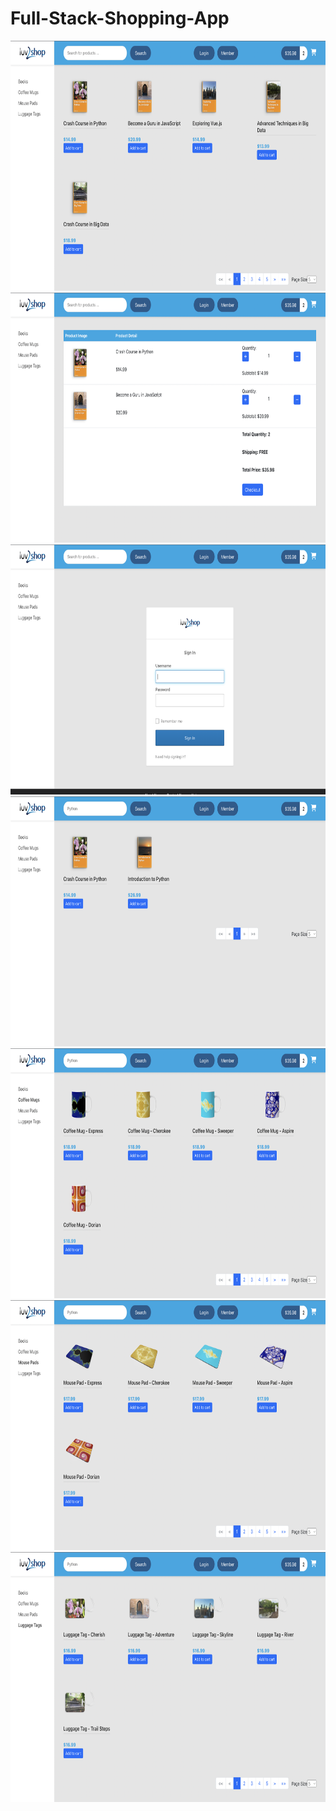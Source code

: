 # Full-Stack-Shopping-App





<img src="https://github.com/JATHISWAR/Full-Stack-Shopping-App/blob/FrontEnd/Screenshot%202022-10-16%20at%2012.05.04%20AM.png" width="700" height="400">

<img src="https://github.com/JATHISWAR/Full-Stack-Shopping-App/blob/FrontEnd/Screenshot%202022-10-16%20at%2012.05.18%20AM.png" width="700" height="400">

<img src="https://github.com/JATHISWAR/Full-Stack-Shopping-App/blob/FrontEnd/Screenshot%202022-10-16%20at%2012.05.28%20AM.png" width="700" height="400">

<img src="https://github.com/JATHISWAR/Full-Stack-Shopping-App/blob/FrontEnd/Screenshot%202022-10-16%20at%2012.05.48%20AM.png" width="700" height="400">

<img src="https://github.com/JATHISWAR/Full-Stack-Shopping-App/blob/FrontEnd/Screenshot%202022-10-16%20at%2012.12.08%20AM.png" width="700" height="400">

<img src="https://github.com/JATHISWAR/Full-Stack-Shopping-App/blob/FrontEnd/Screenshot%202022-10-16%20at%2012.12.14%20AM.png" width="700" height="400">

<img src="https://github.com/JATHISWAR/Full-Stack-Shopping-App/blob/FrontEnd/Screenshot%202022-10-16%20at%2012.12.20%20AM.png" width="700" height="400">
